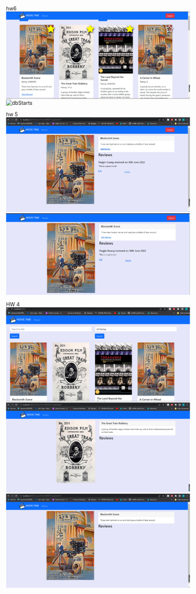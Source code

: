 hw6
![starts](snapshots/stars.jpg)
![dbStarts](snapshots/dbStars.jpg)

hw 5
![review](snapshots/review.jpg)
![edit](snapshots/edit.jpg)

HW 4
![localhost](snapshots/localhost3000.jpg)
![withposter](snapshots/wPoster.jpg)
![noposter](snapshots/noPoster.jpg)

